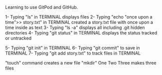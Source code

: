 Learning to use GitPod and GitHub.

1- Typing "ls" in TERMINAL displays files
2- Typing "echo "once upon a time">> story.txt" in TERMINAL created a story.txt file with once upon a time inside as text 
3- Typing "ls -a" displays all including .git hidden directories
4- Typing "git status" in TERMINAL displays the status tracked or untracked 

5- Typing  "git init"   in TERMINAL
6- Typing  "git commit" to save in TERMINAL
7- Typing  "git add story.txt" to track files in TERMINAL



"touch" command creates a new file
"mkdir" One Two Three makes three files 